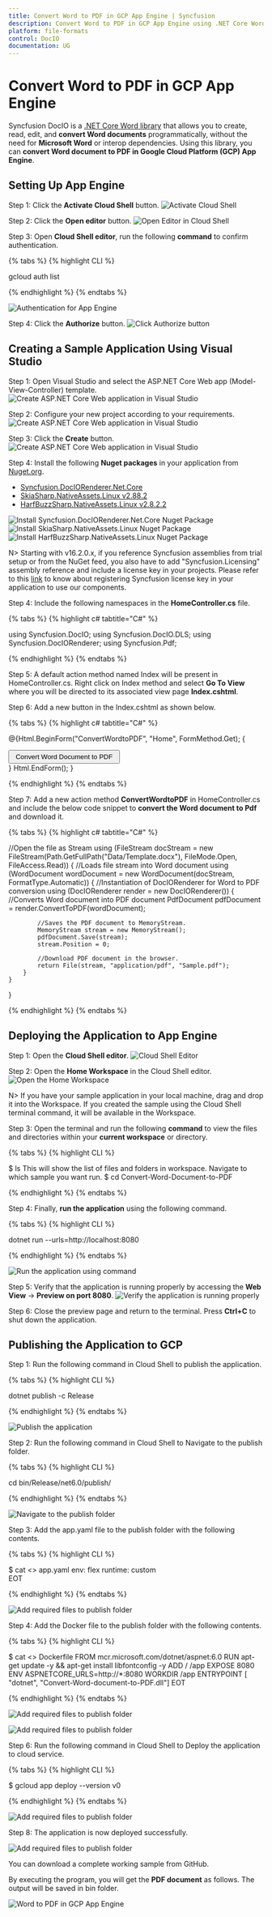 ```yaml
---
title: Convert Word to PDF in GCP App Engine | Syncfusion
description: Convert Word to PDF in GCP App Engine using .NET Core Word (DocIO) library without Microsoft Word or interop dependencies.
platform: file-formats
control: DocIO
documentation: UG
---
```


# Convert Word to PDF in GCP App Engine

Syncfusion DocIO is a [.NET Core Word library](https://www.syncfusion.com/document-processing/word-framework/net-core/word-library) that allows you to create, read, edit, and **convert Word documents** programmatically, without the need for **Microsoft Word** or interop dependencies. Using this library, you can **convert Word document to PDF in Google Cloud Platform (GCP) App Engine**.

## Setting Up App Engine

Step 1: Click the **Activate Cloud Shell** button.
![Activate Cloud Shell](GCP_Images/Activate-Cloud-Shell-WordtoPDF.png)

Step 2: Click the **Open editor** button.
![Open Editor in Cloud Shell](GCP_Images/Authentication-WordtoPDF.png)

Step 3: Open **Cloud Shell editor**, run the following **command** to confirm authentication.

{% tabs %}
{% highlight CLI %}

gcloud auth list

{% endhighlight %}
{% endtabs %}

![Authentication for App Engine](GCP_Images/Editor-Button-WordtoPDF.png)

Step 4: Click the **Authorize** button.
![Click Authorize button](GCP_Images/Authorize-WordtoPDF.png)

## Creating a Sample Application Using Visual Studio

Step 1: Open Visual Studio and select the ASP.NET Core Web app (Model-View-Controller) template.
![Create ASP.NET Core Web application in Visual Studio](ASP-NET-Core_images/CreateProjectforConversion.png)

Step 2: Configure your new project according to your requirements.
![Create ASP.NET Core Web application in Visual Studio](GCP_Images/Configuration_WordtoPDF.png)

Step 3: Click the **Create** button.
![Create ASP.NET Core Web application in Visual Studio](GCP_Images/Additional-Information-WordtoPDF.png)

Step 4: Install the following **Nuget packages** in your application from [Nuget.org](https://www.nuget.org/).

* [Syncfusion.DocIORenderer.Net.Core](https://www.nuget.org/packages/Syncfusion.DocIORenderer.Net.Core) 
* [SkiaSharp.NativeAssets.Linux v2.88.2](https://www.nuget.org/packages/SkiaSharp.NativeAssets.Linux)
* [HarfBuzzSharp.NativeAssets.Linux v2.8.2.2](https://www.nuget.org/packages/HarfBuzzSharp.NativeAssets.Linux/2.8.2.2)

 ![Install Syncfusion.DocIORenderer.Net.Core Nuget Package](Azure_Images/App_Service_Linux/Syncfusion_Nuget_Package_WordtoPDF.png)
 ![Install SkiaSharp.NativeAssets.Linux Nuget Package](Azure_Images/App_Service_Linux/SkiaSharp_Nuget-Package_WordtoPDF.png)
 ![Install HarfBuzzSharp.NativeAssets.Linux Nuget Package](Azure_Images/App_Service_Linux/HarfBuzz-Nuget-WordtoImage.png)

N> Starting with v16.2.0.x, if you reference Syncfusion assemblies from trial setup or from the NuGet feed, you also have to add "Syncfusion.Licensing" assembly reference and include a license key in your projects. Please refer to this [link](https://help.syncfusion.com/common/essential-studio/licensing/overview) to know about registering Syncfusion license key in your application to use our components.

Step 4: Include the following namespaces in the **HomeController.cs** file.

{% tabs %}
{% highlight c# tabtitle="C#" %}

using Syncfusion.DocIO;
using Syncfusion.DocIO.DLS;
using Syncfusion.DocIORenderer;
using Syncfusion.Pdf;

{% endhighlight %}
{% endtabs %}

Step 5: A default action method named Index will be present in HomeController.cs. Right click on Index method and select **Go To View** where you will be directed to its associated view page **Index.cshtml**.

Step 6: Add a new button in the Index.cshtml as shown below.

{% tabs %}
{% highlight c# tabtitle="C#" %}

@{Html.BeginForm("ConvertWordtoPDF", "Home", FormMethod.Get);
{
<div>
    <input type="submit" value="Convert Word Document to PDF" style="width:220px;height:27px" />
</div>
}
Html.EndForm();
}

{% endhighlight %}
{% endtabs %}

Step 7: Add a new action method **ConvertWordtoPDF** in HomeController.cs and include the below code snippet to **convert the Word document to Pdf** and download it.

{% tabs %}
{% highlight c# tabtitle="C#" %}

//Open the file as Stream
using (FileStream docStream = new FileStream(Path.GetFullPath("Data/Template.docx"), FileMode.Open, FileAccess.Read))
{
    //Loads file stream into Word document
    using (WordDocument wordDocument = new WordDocument(docStream, FormatType.Automatic))
    {
        //Instantiation of DocIORenderer for Word to PDF conversion
        using (DocIORenderer render = new DocIORenderer())
        {
            //Converts Word document into PDF document
            PdfDocument pdfDocument = render.ConvertToPDF(wordDocument);

            //Saves the PDF document to MemoryStream.
            MemoryStream stream = new MemoryStream();
            pdfDocument.Save(stream);
            stream.Position = 0;

            //Download PDF document in the browser.
            return File(stream, "application/pdf", "Sample.pdf");
        }
    }
}

{% endhighlight %}
{% endtabs %}

## Deploying the Application to App Engine

Step 1: Open the **Cloud Shell editor**.
![Cloud Shell Editor](GCP_Images/Cloud-Shell-Editor-WordtoPDF.png)

Step 2: Open the **Home Workspace** in the Cloud Shell editor.
![Open the Home Workspace](GCP_Images/Terminal-WordtoPDF.png)

N> If you have your sample application in your local machine, drag and drop it into the Workspace. If you created the sample using the Cloud Shell terminal command, it will be available in the Workspace.

Step 3: Open the terminal and run the following **command** to view the files and directories within your **current workspace** or directory.

{% tabs %}
{% highlight CLI %}

$ ls
This will show the list of files and folders in workspace. Navigate to which sample you want run.
$ cd Convert-Word-Document-to-PDF

{% endhighlight %}
{% endtabs %}

Step 4: Finally, **run the application** using the following command.

{% tabs %}
{% highlight CLI %}

dotnet run --urls=http://localhost:8080

{% endhighlight %}
{% endtabs %}

![Run the application using command](GCP_Images/Run-Application-Command-WordtoPDF.png)

Step 5: Verify that the application is running properly by accessing the **Web View** -> **Preview on port 8080**.
![Verify the application is running properly](GCP_Images/Web-View-WordtoPDF.png)

Step 6: Close the preview page and return to the terminal. Press **Ctrl+C** to shut down the application.

## Publishing the Application to GCP

Step 1: Run the following command in Cloud Shell to publish the application.

{% tabs %}
{% highlight CLI %}

dotnet publish -c Release

{% endhighlight %}
{% endtabs %}

![Publish the application](GCP_Images/Publish_WordtoPDF.png)

Step 2: Run the following command in Cloud Shell to Navigate to the publish folder.

{% tabs %}
{% highlight CLI %}

cd bin/Release/net6.0/publish/

{% endhighlight %}
{% endtabs %}

![Navigate to the publish folder](GCP_Images/Navigate_Publish_Folder.png)

Step 3: Add the app.yaml file to the publish folder with the following contents.

{% tabs %}
{% highlight CLI %}

$ cat <<EOT >> app.yaml
env: flex
runtime: custom   
EOT

{% endhighlight %}
{% endtabs %}

![Add required files to publish folder](GCP_Images/Docker-File-WordtoPDF.png)

Step 4: Add the Docker file to the publish folder with the following contents.

{% tabs %}
{% highlight CLI %}

$ cat <<EOT >> Dockerfile
FROM mcr.microsoft.com/dotnet/aspnet:6.0
RUN apt-get update -y && apt-get install libfontconfig -y
ADD / /app
EXPOSE 8080
ENV ASPNETCORE_URLS=http://*:8080
WORKDIR /app
ENTRYPOINT [ "dotnet", "Convert-Word-document-to-PDF.dll"]
EOT

{% endhighlight %}
{% endtabs %}

![Add required files to publish folder](GCP_Images/Deploy-to-Cloud-WordtoPDF.png)

![Add required files to publish folder](GCP_Images/Libfontconfig-WordtoPDF.png)

Step 6: Run the following command in Cloud Shell to Deploy the application to cloud service.

{% tabs %}
{% highlight CLI %}

$ gcloud app deploy --version v0

{% endhighlight %}
{% endtabs %}

![Add required files to publish folder](GCP_Images/Deploy-WordtoPDF.png)

Step 8: The application is now deployed successfully.

![Add required files to publish folder](GCP_Images/Browser-WordtoPDF.png)

You can download a complete working sample from GitHub.

By executing the program, you will get the **PDF document** as follows. The output will be saved in bin folder.

![Word to PDF in GCP App Engine](WordToPDF_images/OutputImage.png)
